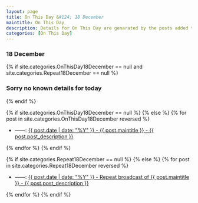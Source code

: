 ```yaml
---
layout: page
title: On This Day &#124; 18 December
maintitle: On This Day
description: Details for On This Day are genarated by the posts added to the website so the content is subject to changes/updates over time.
categories: [On This Day]
---
```


<h3>18 December</h3>

{% if site.categories.OnThisDay18December == null and site.categories.Repeat18December == null %}
  <h3>Sorry no known details for today</h3>
{% endif %}

{% if site.categories.OnThisDay18December == null %}
{% else %}
{% for post in site.categories.OnThisDay18December reversed %}
<ul>
<li> ——: <a href="{{ post.url }}">{{ post.date | date: "%Y" }} - {{ post.maintitle }} - {{ post.post_description }}</a></li>
</ul>
{% endfor %}
{% endif %}

{% if site.categories.Repeat18December == null %}
{% else %}
{% for post in site.categories.Repeat18December reversed %}
<ul>
<li> ——: <a href="{{ post.url }}">{{ post.date | date: "%Y" }} - Repeat broadcast of {{ post.maintitle }} - {{ post.post_description }}</a></li>
</ul>
{% endfor %}
{% endif %}

